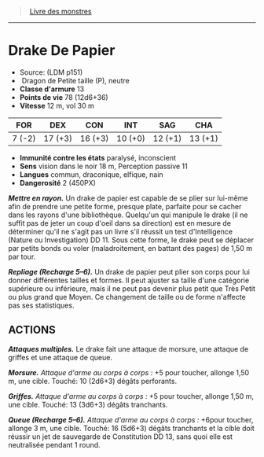﻿> [Livre des monstres](tome_of_beasts.md)

---

# Drake De Papier

- Source: (LDM p151)
-  Dragon de Petite taille (P), neutre
- **Classe d'armure** 13
- **Points de vie** 78 (12d6+36)
- **Vitesse** 12 m, vol 30 m

|FOR|DEX|CON|INT|SAG|CHA|
|---|---|---|---|---|---|
|7 (-2)|17 (+3)|16 (+3)|10 (+0)|12 (+1)|13 (+1)|

- **Immunité contre les états** paralysé, inconscient
- **Sens** vision dans le noir 18 m, Perception passive 11
- **Langues** commun, draconique, elfique, nain
- **Dangerosité** 2 (450PX)

**_Mettre en rayon._** Un drake de papier est capable de se plier sur lui-même afin de prendre une petite forme, presque plate, parfaite pour se cacher dans les rayons d'une bibliothèque. Quelqu'un qui manipule le drake (il ne suffit pas de jeter un coup d'oeil dans sa direction) est en mesure de déterminer qu'il ne s'agit pas un livre s'il réussit un test d'Intelligence (Nature ou Investigation) DD 11. Sous cette forme, le drake peut se déplacer par petits bonds ou voler (maladroitement, en battant des pages) de 1,50 m par tour.

**_Repliage (Recharge 5–6)._** Un drake de papier peut plier son corps pour lui donner différentes tailles et formes. Il peut ajuster sa taille d'une catégorie supérieure ou inférieure, mais il ne peut pas devenir plus petit que Très Petit ou plus grand que Moyen. Ce changement de taille ou de forme n'affecte pas ses statistiques.

## ACTIONS

**_Attaques multiples._** Le drake fait une attaque de morsure, une attaque de griffes et une attaque de queue.

**_Morsure._** _Attaque d'arme au corps à corps :_ +5 pour toucher, allonge 1,50 m, une cible. Touché: 10 (2d6+3) dégâts perforants.

**_Griffes._** _Attaque d'arme au corps à corps :_ +5 pour toucher, allonge 1,50 m, une cible. Touché: 13 (3d6+3) dégâts tranchants.

**_Queue (Recharge 5–6)._** _Attaque d'arme au corps à corps :_ +6pour toucher, allonge 3 m, une cible. Touché: 16 (5d6+3) dégâts tranchants et la cible doit réussir un jet de sauvegarde de Constitution DD 13, sans quoi elle est neutralisée pendant 1 round.

